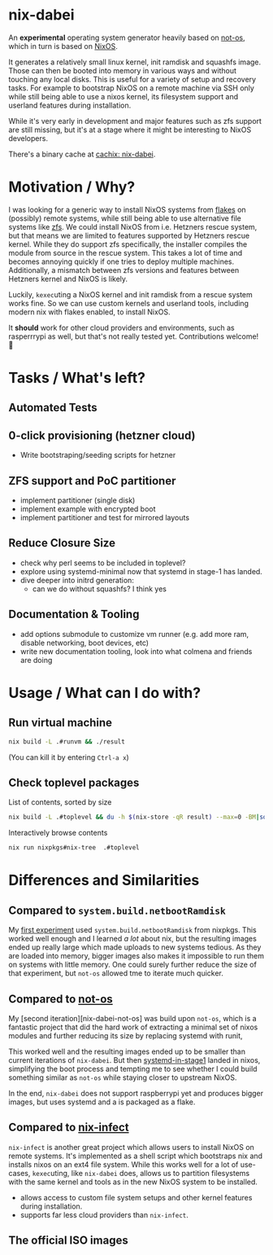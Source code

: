 # nix-dabei

An **experimental** operating system generator heavily based on [not-os][], which in turn is based on [NixOS][nixos].

It generates a relatively small linux kernel, init ramdisk and squashfs image. Those can then be booted into memory in various ways and without touching any
local disks.
This is useful for a variety of setup and recovery tasks. For example to bootstrap NixOS on a remote machine via SSH only while still being able to use
a nixos kernel, its filesystem support and userland features during installation.

While it's very early in development and major features such as zfs support are still missing, but it's at a stage where it might be interesting to NixOS developers.

There's a binary cache at [cachix: nix-dabei](https://app.cachix.org/cache/nix-dabei).

# Motivation / Why?

I was looking for a generic way to install NixOS systems from [flakes][flakes] on (possibly) remote systems, while still being able to use alternative file systems like [zfs][]. We could install NixOS from i.e. Hetzners rescue system, but that means we are limited to features supported by Hetzners rescue kernel. While they do support zfs specifically, the installer compiles the module from source in the rescue system. This takes a lot of time and becomes annoying quickly if one tries to deploy multiple machines. Additionally, a mismatch between zfs versions and features between Hetzners kernel and NixOS is likely.

Luckily, `kexec`uting a NixOS kernel and init ramdisk from a rescue system works fine. So we can use custom kernels and userland tools, including modern nix with flakes enabled, to install NixOS.

It **should** work for other cloud providers and environments, such as rasperrrypi as well, but that's not really tested yet. Contributions welcome!
:tada:

# Tasks / What's left?

## Automated Tests

## 0-click provisioning (hetzner cloud)

* Write bootstraping/seeding scripts for hetzner

## ZFS support and PoC partitioner

* implement partitioner (single disk)
* implement example with encrypted boot
* implement partitioner and test for mirrored layouts

## Reduce Closure Size

* check why perl seems to be included in toplevel? 
* explore using systemd-minimal now that systemd in stage-1 has landed.
* dive deeper into initrd generation:
  * can we do without squashfs? I think yes

## Documentation & Tooling

* add options submodule to customize vm runner
  (e.g. add more ram, disable networking, boot devices, etc)
* write new documentation tooling, look into what colmena and friends are doing

# Usage / What can I do with? 

## Run virtual machine

```sh
nix build -L .#runvm && ./result
```

(You can kill it by entering `Ctrl-a x`)

## Check toplevel packages 

List of contents, sorted by size

``` sh
nix build -L .#toplevel && du -h $(nix-store -qR result) --max=0 -BM|sort -n
```

Interactively browse contents

``` sh
nix run nixpkgs#nix-tree  .#toplevel
```


# Differences and Similarities

## Compared to `system.build.netbootRamdisk`

My [first experiment][nixos-zfs-installer] used `system.build.netbootRamdisk` from nixpkgs. This worked well enough and I learned *a lot* about nix, but the resulting images ended up really large which made uploads to new systems tedious. As they are loaded into memory, bigger images also makes it impossible to run them on systems with little memory. One could surely further reduce the size of that experiment, but `not-os` allowed tme to iterate much quicker. 

## Compared to [not-os][]

My [second iteration][nix-dabei-not-os] was build upon `not-os`, which is a fantastic project that did the hard work of extracting a minimal set of nixos modules and further reducing its size by replacing systemd with runit,

This worked well and the resulting images ended up to be smaller than current iterations of `nix-dabei`. But then [systemd-in-stage1][] landed in nixos, simplifying the boot process and tempting me to see whether I could build
something similar as `not-os` while staying closer to upstream NixOS.

In the end, `nix-dabei` does not support raspberrypi yet and produces bigger images, but uses systemd and a is packaged as a flake.

## Compared to [nix-infect][]

`nix-infect` is another great project which allows users to install NixOS on remote systems. It's implemented as a shell script which bootstraps nix and installs nixos on an ext4 file system.
While this works well for a lot of use-cases, `kexec`uting, like `nix-dabei` does, allows us to partition filesystems with the same kernel and tools as in the new NixOS system to be installed. 

* allows access to custom file system setups and other kernel features during installation.
* supports far less cloud providers than `nix-infect`.

## The official ISO images




[flakes]: https://nixos.wiki/wiki/Flakes
[zfs]: http://openzfs.org/
[not-os]: https://github.com/cleverca22/not-os
[nixos]: https://nixos.org
[nix-infect]: https://github.com/elitak/nixos-infect
[nixpkgs]: https://github.com/nixos/nixpkgs/
[nixos-zfs-installer]: https://github.com/dep-sys/nixos-zfs-installer/
[nix-dabei-notos]: https://github.com/dep-sys/nix-dabei/tree/not-os
[hetzner.cloud]: https://hetzner.cloud
[systemd-in-stage1]: https://github.com/NixOS/nixpkgs/projects/51
